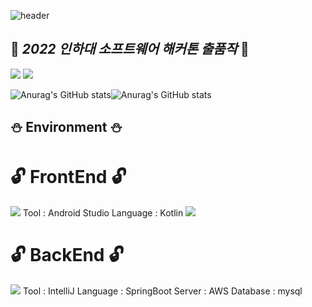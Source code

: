![header](https://capsule-render.vercel.app/api?type=wave&color=4aa8d8&height=300&section=header&text=INHA%20Hackathon&fontSize=90)

## :flashlight: _2022 인하대 소프트웨어 해커톤 출품작_  :flashlight:

<a href="https://github.com/oyunseong" target="_blank"><img src="https://img.shields.io/badge/oyunseong-000000?style=plastic&logo=#F40D12&logoColor=000000"/></a> <a href="https://github.com/developer-hyun" target="_blank"><img src="https://img.shields.io/badge/developer-hyun-000000?style=plastic&logo=#F40D12&logoColor=000000"/></a>

![Anurag's GitHub stats](https://github-readme-stats.vercel.app/api?username=developer-hyun&show_icons=true&theme=gruvbox_light)![Anurag's GitHub stats](https://github-readme-stats.vercel.app/api?username=oyunseong&show_icons=true&theme=gruvbox_light)


## :snowman: Environment :snowman:

# :unlock: FrontEnd :unlock:
 <a href="https://github.com/oyunseong" target="_blank"><img src="https://img.shields.io/badge/oyunseong-000000?style=plastic&logo=#F40D12&logoColor=000000"/></a>
 Tool : Android Studio
 Language : Kotlin  <img src="https://img.shields.io/badge/Android-3DDC84?style=flat-square&logo=Android&logoColor=white"/>
 
 
 # :unlock: BackEnd :unlock:
 <a href="https://github.com/developer-hyun" target="_blank"><img src="https://img.shields.io/badge/developer-hyun-000000?style=plastic&logo=#F40D12&logoColor=000000"/></a>
 Tool : IntelliJ
 Language : SpringBoot
 Server : AWS
 Database : mysql








  
